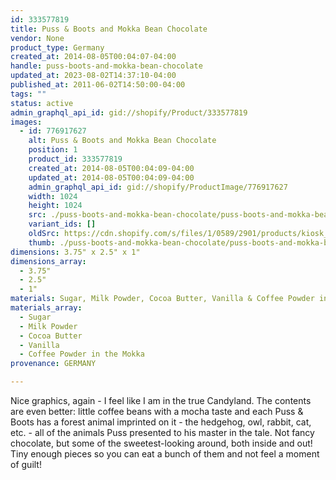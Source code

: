 ```yaml
---
id: 333577819
title: Puss & Boots and Mokka Bean Chocolate
vendor: None
product_type: Germany
created_at: 2014-08-05T00:04:07-04:00
handle: puss-boots-and-mokka-bean-chocolate
updated_at: 2023-08-02T14:37:10-04:00
published_at: 2011-06-02T14:50:00-04:00
tags: ""
status: active
admin_graphql_api_id: gid://shopify/Product/333577819
images:
  - id: 776917627
    alt: Puss & Boots and Mokka Bean Chocolate
    position: 1
    product_id: 333577819
    created_at: 2014-08-05T00:04:09-04:00
    updated_at: 2014-08-05T00:04:09-04:00
    admin_graphql_api_id: gid://shopify/ProductImage/776917627
    width: 1024
    height: 1024
    src: ./puss-boots-and-mokka-bean-chocolate/puss-boots-and-mokka-bean-chocolate__0.jpg
    variant_ids: []
    oldSrc: https://cdn.shopify.com/s/files/1/0589/2901/products/kiosk_chocobox.tif.jpeg?v=1407211449
    thumb: ./puss-boots-and-mokka-bean-chocolate/puss-boots-and-mokka-bean-chocolate__0-thumb.jpg
dimensions: 3.75" x 2.5" x 1"
dimensions_array:
  - 3.75"
  - 2.5"
  - 1"
materials: Sugar, Milk Powder, Cocoa Butter, Vanilla & Coffee Powder in the Mokka
materials_array:
  - Sugar
  - Milk Powder
  - Cocoa Butter
  - Vanilla
  - Coffee Powder in the Mokka
provenance: GERMANY

---
```


Nice graphics, again - I feel like I am in the true Candyland. The contents are even better: little coffee beans with a mocha taste and each Puss & Boots has a forest animal imprinted on it - the hedgehog, owl, rabbit, cat, etc. - all of the animals Puss presented to his master in the tale. Not fancy chocolate, but some of the sweetest-looking around, both inside and out! Tiny enough pieces so you can eat a bunch of them and not feel a moment of guilt!